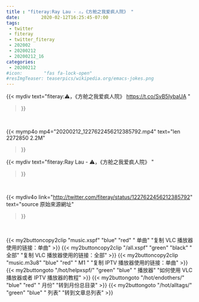 ```yaml
---
title : "fiteray:Ray Lau - ⚠️，《方舱之我爱疯人院》 "
date:        2020-02-12T16:25:45-07:00
tags:
 - twitter
 - fiteray
 - twitter_fiteray
 - 202002
 - 20200212
 - 20200212_16
categories:
 - 20200212
#icon:        "fas fa-lock-open"
#resImgTeaser: teaserpics/wikipedia.org/emacs-jokes.png
---
```


{{< mydiv text="fiteray:⚠️，《方舱之我爱疯人院》 https://t.co/SvB5IybaUA "
>}}
<br>


{{< mymp4o mp4="20200212_1227622456212385792.mp4"
text="len 2272850    2.2M"
>}}


{{< mydiv text="fiteray:Ray Lau - ⚠️，《方舱之我爱疯人院》 "
>}}
<br>

{{< mydiv4o link="http://twitter.com/fiteray/status/1227622456212385792"
text="source 原始來源網址"
>}}


<br>



{{< my2buttoncopy2clip "music.xspf"        "blue"   "red"    " 单曲"  "复制 VLC 播放器使用的链接：单曲" >}} {{< my2buttoncopy2clip "/all.xspf"         "green"  "black"  " 全部"  "复制 VLC 播放器使用的链接：全部" >}} {{< my2buttoncopy2clip "music.m3u8"        "blue"   "red"    " M1 "    "复制 IPTV 播放器使用的链接：单曲" >}} {{< my2buttongoto      "/hot/helpxspf/"    "green"  "blue"   " 播放器" "如何使用 VLC 播放器或者 IPTV 播放器的教程" >}} {{< my2buttongoto      "/hot/endothers/"   "blue"   "red"    " 月份"   "转到月份总目录" >}} {{< my2buttongoto      "/hot/alltags/"     "green"  "blue"   " 列表"   "转到文章总列表" >}} 
